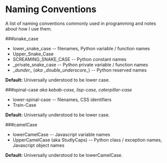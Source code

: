 Naming Conventions
==================

A list of naming conventions commonly used in programming and notes about how I use them.

###snake_case
* lower_snake_case -- filenames, Python variable / function names
* Upper_Snake_Case
* SCREAMING_SNAKE_CASE -- Python constant names
* _private_snake_case -- Python private variable / function names
* \__dunder\__ (*aka \__double_underscore\__*) -- Python reserved names

**Default:** Universally understood to be lower case.
 
###spinal-case
*aka kebab-case, lisp-case, caterpillar-case*
* lower-spinal-case -- filenames, CSS identifiers
* Train-Case

**Default:** Universally understood to be lower case.
 
###camelCase
* lowerCamelCase -- Javascript variable names
* UpperCamelCase (aka StudlyCaps) -- Python class / exception names, Javascript object names

**Default:** Universally understood to be lowerCamelCase.
